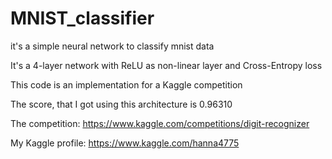 # MNIST_classifier
it's a simple neural network to classify mnist data

It's a 4-layer network with ReLU as non-linear layer and Cross-Entropy loss


This code is an implementation for a Kaggle competition

The score, that I got using this architecture is 0.96310


The competition: https://www.kaggle.com/competitions/digit-recognizer

My Kaggle profile: https://www.kaggle.com/hanna4775
